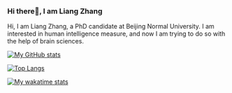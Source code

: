 ### Hi there👋, I am Liang Zhang

Hi, I am Liang Zhang, a PhD candidate at Beijing Normal University. I am interested in human intelligence measure, and now I am trying to do so with the help of brain sciences.

[![My GitHub stats](https://github-readme-stats.vercel.app/api?username=psychelzh&show_icons=true&hide_border=true&theme=onedark&count_private=true)](https://github.com/anuraghazra/github-readme-stats)

[![Top Langs](https://github-readme-stats.vercel.app/api/top-langs/?username=psychelzh&theme=onedark&hide_border=true)](https://github.com/anuraghazra/github-readme-stats)

[![My wakatime stats](https://github-readme-stats.vercel.app/api/wakatime?username=psychelzh)](https://github.com/anuraghazra/github-readme-stats)
